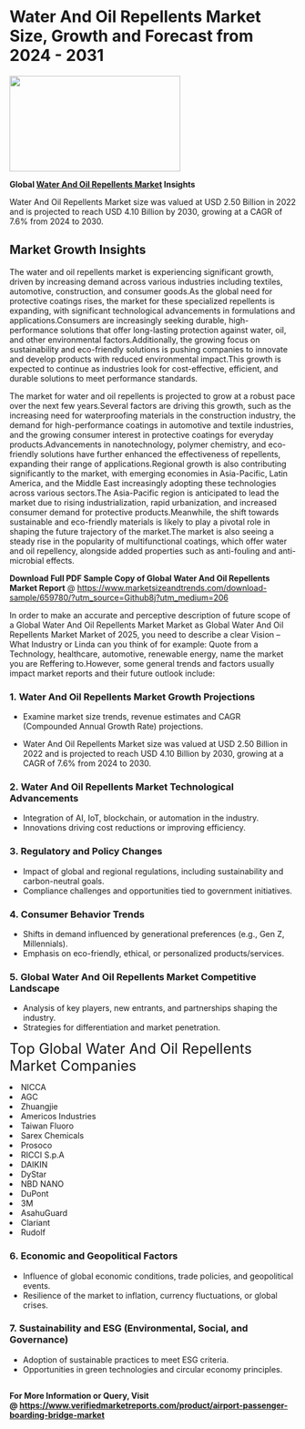<H1>Water And Oil Repellents Market Size, Growth and Forecast from 2024 - 2031</H1><img class="aligncenter size-medium wp-image-584254" src="https://thirdeyenews.in/wp-content/uploads/2024/09/Global-Market-Research-300x168.jpeg" alt="" width="300" height="168" /><p><strong>Global&nbsp;<a href="https://www.marketsizeandtrends.com/download-sample/659780/?utm_source=Github8j?utm_medium=206">Water And Oil Repellents Market</a> Insights</strong></p><p>Water And Oil Repellents Market size was valued at USD 2.50 Billion in 2022 and is projected to reach USD 4.10 Billion by 2030, growing at a CAGR of 7.6% from 2024 to 2030.</p><p><h2>Market Growth Insights</h2> <p>The water and oil repellents market is experiencing significant growth, driven by increasing demand across various industries including textiles, automotive, construction, and consumer goods.As the global need for protective coatings rises, the market for these specialized repellents is expanding, with significant technological advancements in formulations and applications.Consumers are increasingly seeking durable, high-performance solutions that offer long-lasting protection against water, oil, and other environmental factors.Additionally, the growing focus on sustainability and eco-friendly solutions is pushing companies to innovate and develop products with reduced environmental impact.This growth is expected to continue as industries look for cost-effective, efficient, and durable solutions to meet performance standards.</p> <p>The market for water and oil repellents is projected to grow at a robust pace over the next few years.Several factors are driving this growth, such as the increasing need for waterproofing materials in the construction industry, the demand for high-performance coatings in automotive and textile industries, and the growing consumer interest in protective coatings for everyday products.Advancements in nanotechnology, polymer chemistry, and eco-friendly solutions have further enhanced the effectiveness of repellents, expanding their range of applications.Regional growth is also contributing significantly to the market, with emerging economies in Asia-Pacific, Latin America, and the Middle East increasingly adopting these technologies across various sectors.The Asia-Pacific region is anticipated to lead the market due to rising industrialization, rapid urbanization, and increased consumer demand for protective products.Meanwhile, the shift towards sustainable and eco-friendly materials is likely to play a pivotal role in shaping the future trajectory of the market.The market is also seeing a steady rise in the popularity of multifunctional coatings, which offer water and oil repellency, alongside added properties such as anti-fouling and anti-microbial effects.</p> <p><span class=""><strong>Download Full PDF Sample Copy of Global Water And Oil Repellents Market Report</strong> @ <a href="https://www.marketsizeandtrends.com/download-sample/659780/?utm_source=Github8j?utm_medium=206" target="_blank">https://www.marketsizeandtrends.com/download-sample/659780/?utm_source=Github8j?utm_medium=206</a></span></p><p>In order to make an accurate and perceptive description of future scope of a Global&nbsp;Water And Oil Repellents Market Market as Global&nbsp;Water And Oil Repellents Market Market of 2025, you need to describe a clear Vision &ndash; What Industry or Linda can you think of for example: Quote from a Technology, healthcare, automotive, renewable energy, name the market you are Reffering to.However, some general trends and factors usually impact market reports and their future outlook include:</p><h3>1.&nbsp;<strong>Water And Oil Repellents Market Growth Projections</strong></h3><ul><li>Examine market size trends, revenue estimates and CAGR (Compounded Annual Growth Rate) projections.</li><li><p>Water And Oil Repellents Market size was valued at USD 2.50 Billion in 2022 and is projected to reach USD 4.10 Billion by 2030, growing at a CAGR of 7.6% from 2024 to 2030.</p></li></ul><h3>2.&nbsp;<strong>Water And Oil Repellents Market Technological Advancements</strong></h3><ul><li>Integration of AI, IoT, blockchain, or automation in the industry.</li><li>Innovations driving cost reductions or improving efficiency.</li></ul><h3>3.&nbsp;<strong>Regulatory and Policy Changes</strong></h3><ul><li>Impact of global and regional regulations, including sustainability and carbon-neutral goals.</li><li>Compliance challenges and opportunities tied to government initiatives.</li></ul><h3>4.&nbsp;<strong>Consumer Behavior Trends</strong></h3><ul><li>Shifts in demand influenced by generational preferences (e.g., Gen Z, Millennials).</li><li>Emphasis on eco-friendly, ethical, or personalized products/services.</li></ul><h3>5.&nbsp;<strong>Global Water And Oil Repellents Market Competitive Landscape</strong></h3><ul><li>Analysis of key players, new entrants, and partnerships shaping the industry.</li><li>Strategies for differentiation and market penetration.</li></ul><p data-pm-slice="1 1 []"><span style="color: inherit; font-family: inherit; font-size: 25px;">Top Global Water And Oil Repellents Market Companies</span></p><div class="" data-test-id=""><p><li>NICCA</li><li> AGC</li><li> Zhuangjie</li><li> Americos Industries</li><li> Taiwan Fluoro</li><li> Sarex Chemicals</li><li> Prosoco</li><li> RICCI S.p.A</li><li> DAIKIN</li><li> DyStar</li><li> NBD NANO</li><li> DuPont</li><li> 3M</li><li> AsahuGuard</li><li> Clariant</li><li> Rudolf</li></p></div><h3>6.&nbsp;<strong>Economic and Geopolitical Factors</strong></h3><ul><li>Influence of global economic conditions, trade policies, and geopolitical events.</li><li>Resilience of the market to inflation, currency fluctuations, or global crises.</li></ul><h3>7.&nbsp;<strong>Sustainability and ESG (Environmental, Social, and Governance)</strong></h3><ul><li>Adoption of sustainable practices to meet ESG criteria.</li><li>Opportunities in green technologies and circular economy principles.</li></ul><h2><strong style="font-size: 14px;">For More Information or Query, Visit @&nbsp;</strong><a style="background-color: #ffffff; font-size: 14px;" href="https://www.marketsizeandtrends.com/report/water-and-oil-repellents-market/" target="_blank">https://www.verifiedmarketreports.com/product/airport-passenger-boarding-bridge-market</a></h2>